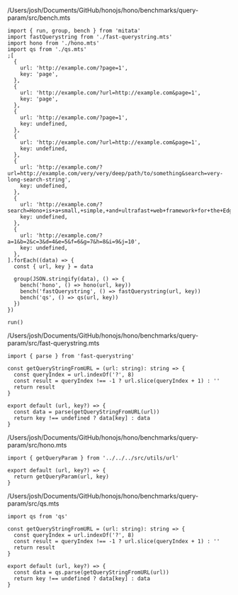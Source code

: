/Users/josh/Documents/GitHub/honojs/hono/benchmarks/query-param/src/bench.mts
```
import { run, group, bench } from 'mitata'
import fastQuerystring from './fast-querystring.mts'
import hono from './hono.mts'
import qs from './qs.mts'
;[
  {
    url: 'http://example.com/?page=1',
    key: 'page',
  },
  {
    url: 'http://example.com/?url=http://example.com&page=1',
    key: 'page',
  },
  {
    url: 'http://example.com/?page=1',
    key: undefined,
  },
  {
    url: 'http://example.com/?url=http://example.com&page=1',
    key: undefined,
  },
  {
    url: 'http://example.com/?url=http://example.com/very/very/deep/path/to/something&search=very-long-search-string',
    key: undefined,
  },
  {
    url: 'http://example.com/?search=Hono+is+a+small,+simple,+and+ultrafast+web+framework+for+the+Edge.&page=1',
    key: undefined,
  },
  {
    url: 'http://example.com/?a=1&b=2&c=3&d=4&e=5&f=6&g=7&h=8&i=9&j=10',
    key: undefined,
  },
].forEach((data) => {
  const { url, key } = data

  group(JSON.stringify(data), () => {
    bench('hono', () => hono(url, key))
    bench('fastQuerystring', () => fastQuerystring(url, key))
    bench('qs', () => qs(url, key))
  })
})

run()

```
/Users/josh/Documents/GitHub/honojs/hono/benchmarks/query-param/src/fast-querystring.mts
```
import { parse } from 'fast-querystring'

const getQueryStringFromURL = (url: string): string => {
  const queryIndex = url.indexOf('?', 8)
  const result = queryIndex !== -1 ? url.slice(queryIndex + 1) : ''
  return result
}

export default (url, key?) => {
  const data = parse(getQueryStringFromURL(url))
  return key !== undefined ? data[key] : data 
}

```
/Users/josh/Documents/GitHub/honojs/hono/benchmarks/query-param/src/hono.mts
```
import { getQueryParam } from '../../../src/utils/url'

export default (url, key?) => {
  return getQueryParam(url, key)
}

```
/Users/josh/Documents/GitHub/honojs/hono/benchmarks/query-param/src/qs.mts
```
import qs from 'qs'

const getQueryStringFromURL = (url: string): string => {
  const queryIndex = url.indexOf('?', 8)
  const result = queryIndex !== -1 ? url.slice(queryIndex + 1) : ''
  return result
}

export default (url, key?) => {
  const data = qs.parse(getQueryStringFromURL(url))
  return key !== undefined ? data[key] : data
}

```
